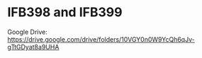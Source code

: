 # IFB398 and IFB399
Google Drive: https://drive.google.com/drive/folders/10VGY0n0W9YcQh6qJv-gTtGDyat8a9UHA
